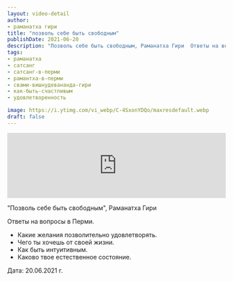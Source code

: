 ```yaml
---
layout: video-detail
author:
- раманатха гири
title: "позволь себе быть свободным"
publishDate: 2021-06-20
description: "Позволь себе быть свободным, Раманатха Гири  Ответы на вопросы в Перми. * Какие желания позволительно удовлетворять. * Чего ты хочешь от своей жизни. * Как быть интуитивным. * Каково твое естественное состояние.   Дата  20.06.2021 г."
tags: 
- раманатха
- сатсанг
- сатсанг-в-перми
- рамантха-в-перми
- свами-вишнудевананда-гири
- как-быть-счастливым
- удовлетворенность

image: https://i.ytimg.com/vi_webp/C-4SxonYDQo/maxresdefault.webp
draft: false
---
```


<iframe width="100%" src="https://www.youtube.com/embed/C-4SxonYDQo" frameborder="0" allowfullscreen=""></iframe> 

 "Позволь себе быть свободным", Раманатха Гири

 Ответы на вопросы в Перми.

* Какие желания позволительно удовлетворять.
* Чего ты хочешь от своей жизни.
* Как быть интуитивным.
* Каково твое естественное состояние.

  
 Дата: 20.06.2021 г.

  

 